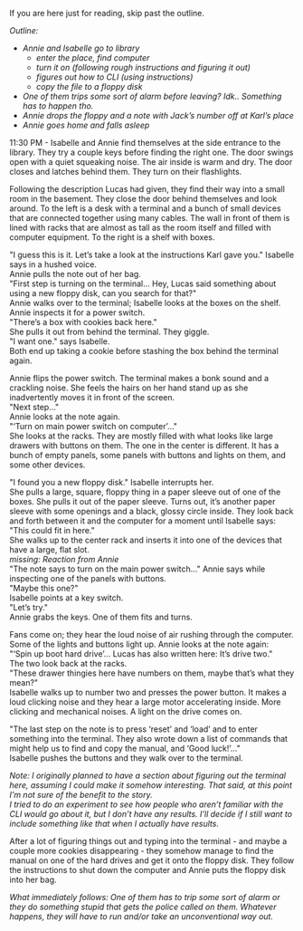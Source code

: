 If you are here just for reading, skip past the outline.

*Outline:*

* *Annie and Isabelle go to library* 
  * *enter the place, find computer*
  * *turn it on (following rough instructions and figuring it out)*
  * *figures out how to CLI (using instructions)*
  * *copy the file to a floppy disk*
* *One of them trips some sort of alarm before leaving? Idk.. Something has to happen tho.*
* *Annie drops the floppy and a note with Jack’s number off at Karl’s place*
* *Annie goes home and falls asleep*

11:30 PM - Isabelle and Annie find themselves at the side entrance to the library. They try a couple keys before finding the right one. The door swings open with a quiet squeaking noise. The air inside is warm and dry. The door closes and latches behind them. They turn on their flashlights.

Following the description Lucas had given, they find their way into a small room in the basement. They close the door behind themselves and look around. To the left is a desk with a terminal and a bunch of small devices that are connected together using many cables. The wall in front of them is lined with racks that are almost as tall as the room itself and filled with computer equipment. To the right is a shelf with boxes.

"I guess this is it. Let’s take a look at the instructions Karl gave you." Isabelle says in a hushed voice.  
Annie pulls the note out of her bag.  
"First step is turning on the terminal... Hey, Lucas said something about using a new floppy disk, can you search for that?"  
Annie walks over to the terminal; Isabelle looks at the boxes on the shelf.  
Annie inspects it for a power switch.  
"There’s a box with cookies back here."  
She pulls it out from behind the terminal. They giggle.  
"I want one." says Isabelle.  
Both end up taking a cookie before stashing the box behind the terminal again.

Annie flips the power switch. The terminal makes a bonk sound and a crackling noise. She feels the hairs on her hand stand up as she inadvertently moves it in front of the screen.  
"Next step..."  
Annie looks at the note again.  
"‘Turn on main power switch on computer’..."  
She looks at the racks. They are mostly filled with what looks like large drawers with buttons on them. The one in the center is different. It has a bunch of empty panels, some panels with buttons and lights on them, and some other devices.

"I found you a new floppy disk." Isabelle interrupts her.  
She pulls a large, square, floppy thing in a paper sleeve out of one of the boxes. She pulls it out of the paper sleeve. Turns out, it’s another paper sleeve with some openings and a black, glossy circle inside. They look back and forth between it and the computer for a moment until Isabelle says:  
"This could fit in here."  
She walks up to the center rack and inserts it into one of the devices that have a large, flat slot.  
*missing: Reaction from Annie*  
"The note says to turn on the main power switch..." Annie says while inspecting one of the panels with buttons.  
"Maybe this one?"  
Isabelle points at a key switch.  
"Let’s try."  
Annie grabs the keys. One of them fits and turns.

Fans come on; they hear the loud noise of air rushing through the computer. Some of the lights and buttons light up. Annie looks at the note again:  
"‘Spin up boot hard drive’... Lucas has also written here: It’s drive two."  
The two look back at the racks.  
"These drawer thingies here have numbers on them, maybe that’s what they mean?"  
Isabelle walks up to number two and presses the power button. It makes a loud clicking noise and they hear a large motor accelerating inside. More clicking and mechanical noises. A light on the drive comes on.

"The last step on the note is to press ‘reset’ and ‘load’ and to enter something into the terminal. They also wrote down a list of commands that might help us to find and copy the manual, and ‘Good luck!’..."  
Isabelle pushes the buttons and they walk over to the terminal.

*Note: I originally planned to have a section about figuring out the terminal here, assuming I could make it somehow interesting. That said, at this point I’m not sure of the benefit to the story.  
I tried to do an experiment to see how people who aren’t familiar with the CLI would go about it, but I don’t have any results. I’ll decide if I still want to include something like that when I actually have results.*

After a lot of figuring things out and typing into the terminal - and maybe a couple more cookies disappearing - they somehow manage to find the manual on one of the hard drives and get it onto the floppy disk. They follow the instructions to shut down the computer and Annie puts the floppy disk into her bag.

*What immediately follows: One of them has to trip some sort of alarm or they do something stupid that gets the police called on them. Whatever happens, they will have to run and/or take an unconventional way out.*